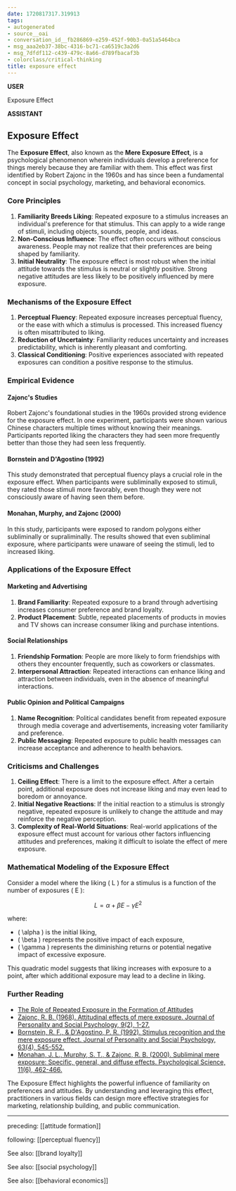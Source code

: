```yaml
---
date: 1720817317.319913
tags:
- autogenerated
- source__oai
- conversation_id__fb286869-e259-452f-90b3-0a51a5464bca
- msg_aaa2eb37-38bc-4316-bc71-ca6519c3a2d6
- msg_7dfdf112-c439-479c-8a66-d789fbacaf3b
- colorclass/critical-thinking
title: exposure effect
---
```


**USER**

Exposure Effect


**ASSISTANT**

## Exposure Effect

The **Exposure Effect**, also known as the **Mere Exposure Effect**, is a psychological phenomenon wherein individuals develop a preference for things merely because they are familiar with them. This effect was first identified by Robert Zajonc in the 1960s and has since been a fundamental concept in social psychology, marketing, and behavioral economics.

### Core Principles

1. **Familiarity Breeds Liking**: Repeated exposure to a stimulus increases an individual's preference for that stimulus. This can apply to a wide range of stimuli, including objects, sounds, people, and ideas.
2. **Non-Conscious Influence**: The effect often occurs without conscious awareness. People may not realize that their preferences are being shaped by familiarity.
3. **Initial Neutrality**: The exposure effect is most robust when the initial attitude towards the stimulus is neutral or slightly positive. Strong negative attitudes are less likely to be positively influenced by mere exposure.

### Mechanisms of the Exposure Effect

1. **Perceptual Fluency**: Repeated exposure increases perceptual fluency, or the ease with which a stimulus is processed. This increased fluency is often misattributed to liking.
2. **Reduction of Uncertainty**: Familiarity reduces uncertainty and increases predictability, which is inherently pleasant and comforting.
3. **Classical Conditioning**: Positive experiences associated with repeated exposures can condition a positive response to the stimulus.

### Empirical Evidence

#### Zajonc's Studies

Robert Zajonc's foundational studies in the 1960s provided strong evidence for the exposure effect. In one experiment, participants were shown various Chinese characters multiple times without knowing their meanings. Participants reported liking the characters they had seen more frequently better than those they had seen less frequently.

#### Bornstein and D'Agostino (1992)

This study demonstrated that perceptual fluency plays a crucial role in the exposure effect. When participants were subliminally exposed to stimuli, they rated those stimuli more favorably, even though they were not consciously aware of having seen them before.

#### Monahan, Murphy, and Zajonc (2000)

In this study, participants were exposed to random polygons either subliminally or supraliminally. The results showed that even subliminal exposure, where participants were unaware of seeing the stimuli, led to increased liking.

### Applications of the Exposure Effect

#### Marketing and Advertising

1. **Brand Familiarity**: Repeated exposure to a brand through advertising increases consumer preference and brand loyalty.
2. **Product Placement**: Subtle, repeated placements of products in movies and TV shows can increase consumer liking and purchase intentions.

#### Social Relationships

1. **Friendship Formation**: People are more likely to form friendships with others they encounter frequently, such as coworkers or classmates.
2. **Interpersonal Attraction**: Repeated interactions can enhance liking and attraction between individuals, even in the absence of meaningful interactions.

#### Public Opinion and Political Campaigns

1. **Name Recognition**: Political candidates benefit from repeated exposure through media coverage and advertisements, increasing voter familiarity and preference.
2. **Public Messaging**: Repeated exposure to public health messages can increase acceptance and adherence to health behaviors.

### Criticisms and Challenges

1. **Ceiling Effect**: There is a limit to the exposure effect. After a certain point, additional exposure does not increase liking and may even lead to boredom or annoyance.
2. **Initial Negative Reactions**: If the initial reaction to a stimulus is strongly negative, repeated exposure is unlikely to change the attitude and may reinforce the negative perception.
3. **Complexity of Real-World Situations**: Real-world applications of the exposure effect must account for various other factors influencing attitudes and preferences, making it difficult to isolate the effect of mere exposure.

### Mathematical Modeling of the Exposure Effect

Consider a model where the liking \( L \) for a stimulus is a function of the number of exposures \( E \):

$$
L = \alpha + \beta E - \gamma E^2
$$

where:
- \( \alpha \) is the initial liking,
- \( \beta \) represents the positive impact of each exposure,
- \( \gamma \) represents the diminishing returns or potential negative impact of excessive exposure.

This quadratic model suggests that liking increases with exposure to a point, after which additional exposure may lead to a decline in liking.

### Further Reading

- [The Role of Repeated Exposure in the Formation of Attitudes](https://www.simplypsychology.org/mere-exposure-effect.html)
- [Zajonc, R. B. (1968). Attitudinal effects of mere exposure. Journal of Personality and Social Psychology, 9(2), 1-27.](https://psycnet.apa.org/doi/10.1037/h0025848)
- [Bornstein, R. F., & D'Agostino, P. R. (1992). Stimulus recognition and the mere exposure effect. Journal of Personality and Social Psychology, 63(4), 545-552.](https://psycnet.apa.org/doi/10.1037/0022-3514.63.4.545)
- [Monahan, J. L., Murphy, S. T., & Zajonc, R. B. (2000). Subliminal mere exposure: Specific, general, and diffuse effects. Psychological Science, 11(6), 462-466.](https://journals.sagepub.com/doi/abs/10.1111/1467-9280.00289)

The Exposure Effect highlights the powerful influence of familiarity on preferences and attitudes. By understanding and leveraging this effect, practitioners in various fields can design more effective strategies for marketing, relationship building, and public communication.


---

preceding: [[attitude formation]]  


following: [[perceptual fluency]]

See also: [[brand loyalty]]


See also: [[social psychology]]


See also: [[behavioral economics]]
